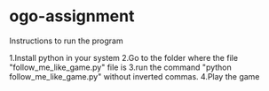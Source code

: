 # ogo-assignment

Instructions to run the program

1.Install python in your system
2.Go to the folder where the file "follow_me_like_game.py" file is
3.run the command "python follow_me_like_game.py" without inverted commas.
4.Play the game
